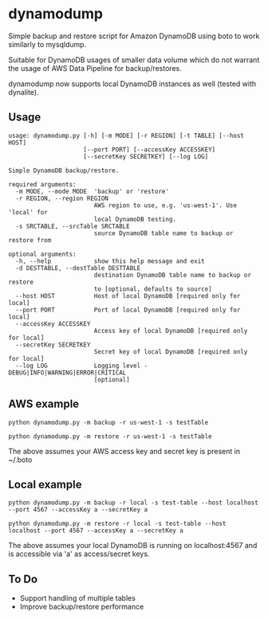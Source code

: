 dynamodump
==========

Simple backup and restore script for Amazon DynamoDB using boto to work similarly to mysqldump.

Suitable for DynamoDB usages of smaller data volume which do not warrant the usage of AWS Data Pipeline for backup/restores.

dynamodump now supports local DynamoDB instances as well (tested with dynalite).

Usage
-----
```
usage: dynamodump.py [-h] [-m MODE] [-r REGION] [-t TABLE] [--host HOST]
                     [--port PORT] [--accessKey ACCESSKEY]
                     [--secretKey SECRETKEY] [--log LOG]

Simple DynamoDB backup/restore.

required arguments:
  -m MODE, --mode MODE  'backup' or 'restore'
  -r REGION, --region REGION
                        AWS region to use, e.g. 'us-west-1'. Use 'local' for
                        local DynamoDB testing.
  -s SRCTABLE, --srcTable SRCTABLE
                        source DynamoDB table name to backup or restore from

optional arguments:
  -h, --help            show this help message and exit
  -d DESTTABLE, --destTable DESTTABLE
                        destination DynamoDB table name to backup or restore
                        to [optional, defaults to source]
  --host HOST           Host of local DynamoDB [required only for local]
  --port PORT           Port of local DynamoDB [required only for local]
  --accessKey ACCESSKEY
                        Access key of local DynamoDB [required only for local]
  --secretKey SECRETKEY
                        Secret key of local DynamoDB [required only for local]
  --log LOG             Logging level - DEBUG|INFO|WARNING|ERROR|CRITICAL
                        [optional]
```

AWS example
-----------
```
python dynamodump.py -m backup -r us-west-1 -s testTable

python dynamodump.py -m restore -r us-west-1 -s testTable
```
The above assumes your AWS access key and secret key is present in ~/.boto

Local example
-------------
```
python dynamodump.py -m backup -r local -s test-table --host localhost --port 4567 --accessKey a --secretKey a

python dynamodump.py -m restore -r local -s test-table --host localhost --port 4567 --accessKey a --secretKey a
```
The above assumes your local DynamoDB is running on localhost:4567 and is accessible via 'a' as access/secret keys.

To Do
-----
- Support handling of multiple tables
- Improve backup/restore performance
